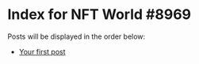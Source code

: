 # Index for NFT World #8969
Posts will be displayed in the order below:

- [Your first post](./001-first.md)

